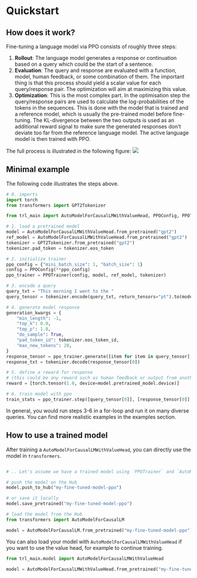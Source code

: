 # Quickstart

## How does it work?

Fine-tuning a language model via PPO consists of roughly three steps:

1. **Rollout**: The language model generates a response or continuation based on a query which could be the start of a sentence.
2. **Evaluation**: The query and response are evaluated with a function, model, human feedback, or some combination of them. The important thing is that this process should yield a scalar value for each query/response pair. The optimization will aim at maximizing this value.
3. **Optimization**: This is the most complex part. In the optimisation step the query/response pairs are used to calculate the log-probabilities of the tokens in the sequences. This is done with the model that is trained and a reference model, which is usually the pre-trained model before fine-tuning. The KL-divergence between the two outputs is used as an additional reward signal to make sure the generated responses don't deviate too far from the reference language model. The active language model is then trained with PPO.

The full process is illustrated in the following figure:
<img src="https://huggingface.co/datasets/trl-lib/documentation-images/resolve/main/trl_overview.png"/>

## Minimal example

The following code illustrates the steps above.

```python
# 0. imports
import torch
from transformers import GPT2Tokenizer

from trl_main import AutoModelForCausalLMWithValueHead, PPOConfig, PPOTrainer

# 1. load a pretrained model
model = AutoModelForCausalLMWithValueHead.from_pretrained("gpt2")
ref_model = AutoModelForCausalLMWithValueHead.from_pretrained("gpt2")
tokenizer = GPT2Tokenizer.from_pretrained("gpt2")
tokenizer.pad_token = tokenizer.eos_token

# 2. initialize trainer
ppo_config = {"mini_batch_size": 1, "batch_size": 1}
config = PPOConfig(**ppo_config)
ppo_trainer = PPOTrainer(config, model, ref_model, tokenizer)

# 3. encode a query
query_txt = "This morning I went to the "
query_tensor = tokenizer.encode(query_txt, return_tensors="pt").to(model.pretrained_model.device)

# 4. generate model response
generation_kwargs = {
    "min_length": -1,
    "top_k": 0.0,
    "top_p": 1.0,
    "do_sample": True,
    "pad_token_id": tokenizer.eos_token_id,
    "max_new_tokens": 20,
}
response_tensor = ppo_trainer.generate([item for item in query_tensor], return_prompt=False, **generation_kwargs)
response_txt = tokenizer.decode(response_tensor[0])

# 5. define a reward for response
# (this could be any reward such as human feedback or output from another model)
reward = [torch.tensor(1.0, device=model.pretrained_model.device)]

# 6. train model with ppo
train_stats = ppo_trainer.step([query_tensor[0]], [response_tensor[0]], reward)
```

In general, you would run steps 3-6 in a for-loop and run it on many diverse queries. You can find more realistic examples in the examples section. 

## How to use a trained model

After training a `AutoModelForCausalLMWithValueHead`, you can directly use the model in `transformers`.
```python

# .. Let's assume we have a trained model using `PPOTrainer` and `AutoModelForCausalLMWithValueHead`

# push the model on the Hub
model.push_to_hub("my-fine-tuned-model-ppo")

# or save it locally
model.save_pretrained("my-fine-tuned-model-ppo")

# load the model from the Hub
from transformers import AutoModelForCausalLM

model = AutoModelForCausalLM.from_pretrained("my-fine-tuned-model-ppo")
```

You can also load your model with `AutoModelForCausalLMWithValueHead` if you want to use the value head, for example to continue training.

```python
from trl_main.model import AutoModelForCausalLMWithValueHead

model = AutoModelForCausalLMWithValueHead.from_pretrained("my-fine-tuned-model-ppo")
```
